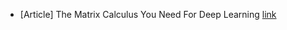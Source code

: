 - [Article] The Matrix Calculus You Need For Deep Learning [link](https://explained.ai/matrix-calculus/)

